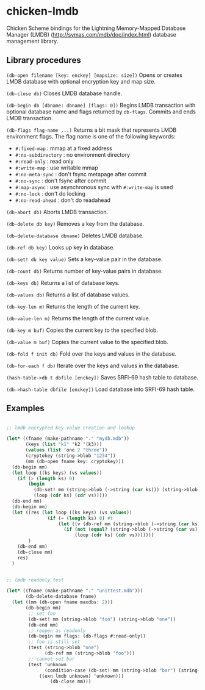 # chicken-lmdb

Chicken Scheme bindings for the Lightning Memory-Mapped Database
Manager (LMDB) (http://symas.com/mdb/doc/index.html) database
management library.


## Library procedures

`(db-open filename [key: enckey] [mapsize: size])`
Opens or creates LMDB database with optional encryption key and map size.

`(db-close db)`
Closes LMDB database handle.

`(db-begin db [dbname: dbname] [flags: 0])`
Begins LMDB transaction with optional database name and flags returned by `db-flags`.
Commits and ends LMDB transaction.

`(db-flags flag-name ...)`
Returns a bit mask that represents LMDB environment flags. The flag name is one of the following keywords:
- `#:fixed-map` : mmap at a fixed address
- `#:no-subdirectory` : no environment directory
- `#:read-only` : read only
- `#:write-map` : use writable mmap
- `#:no-meta-sync` :  don't fsync metapage after commit
- `#:no-sync` : don't fsync after commit
- `#:map-async` : use asynchronous sync with `#:write-map` is used
- `#:no-lock` : don't do locking
- `#:no-read-ahead` : don't do readahead


`(db-abort db)`
Aborts LMDB transaction.

`(db-delete db key)`
Removes a key from the database.

`(db-delete-database dbname)`
Deletes LMDB database.

`(db-ref db key)`
Looks up key in database.

`(db-set! db key value)`
Sets a key-value pair in the database.

`(db-count db)`
Returns number of key-value pairs in database.

`(db-keys db)`
Returns a list of database keys.

`(db-values db)`
Returns a list of database values.

`(db-key-len m)`
Returns the length of the current key.

`(db-value-len m)`
Returns the length of the current value.

`(db-key m buf)`
Copies the current key to the specified blob.

`(db-value m buf)`
Copies the current value to the specified blob.

`(db-fold f init db)`
Fold over the keys and values in the database.

`(db-for-each f db)`
Iterate over the keys and values in the database.

`(hash-table->db t dbfile [enckey])`
Saves SRFI-69 hash table to database.

`(db->hash-table dbfile [enckey])`
Load database into SRFI-69 hash table.

## Examples

```scheme

;; lmdb encrypted key-value creation and lookup

(let* ((fname (make-pathname "." "mydb.mdb"))
       (keys (list "k1" 'k2 '(k3)))
       (values (list 'one 2 "three"))
       (cryptokey (string->blob "1234"))
       (mm (db-open fname key: cryptokey)))
  (db-begin mm)
  (let loop ((ks keys) (vs values))
    (if (> (length ks) 0) 
        (begin
          (db-set! mm (string->blob (->string (car ks))) (string->blob (->string (car vs))))
          (loop (cdr ks) (cdr vs)))))
  (db-end mm)
  (db-begin mm)
  (let ((res (let loop ((ks keys) (vs values))
               (if (= (length ks) 0) #t
                   (let ((v (db-ref mm (string->blob (->string (car ks))))))
                     (if (not (equal? (string->blob (->string (car vs))) v))  #f
                         (loop (cdr ks) (cdr vs)))))))
        )
    (db-end mm)
    (db-close mm)
    res)
  )
```

```scheme

;; lmdb readonly test

(let* ((fname (make-pathname "." "unittest.mdb")))
       (db-delete-database fname)
  (let ((mm (db-open fname maxdbs: 2)))
       (db-begin mm)
		;; set foo
		(db-set! mm (string->blob "foo") (string->blob "one"))
		(db-end mm)
        ;; reopen as readonly
		(db-begin mm flags: (db-flags #:read-only))
		;; foo is still set
		(test (string->blob "one")
		      (db-ref mm (string->blob "foo")))
		;; cannot set bar
		(test 'unknown
		      (condition-case (db-set! mm (string->blob "bar") (string->blob "two"))
			((exn lmdb unknown) 'unknown)))
                (db-close mm)))
```
